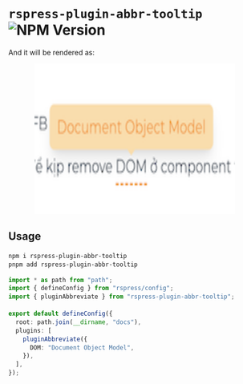 # `rspress-plugin-abbr-tooltip` ![NPM Version](https://img.shields.io/npm/v/rspress-plugin-abbr-tooltip)

And it will be rendered as:

<div align="center">
  <img src="./image.png" alt="sample" width="400" height="300" />
</div>

## Usage

```bash
npm i rspress-plugin-abbr-tooltip
pnpm add rspress-plugin-abbr-tooltip
```

```ts
import * as path from "path";
import { defineConfig } from "rspress/config";
import { pluginAbbreviate } from "rspress-plugin-abbr-tooltip";

export default defineConfig({
  root: path.join(__dirname, "docs"),
  plugins: [
    pluginAbbreviate({
      DOM: "Document Object Model",
    }),
  ],
});
```
